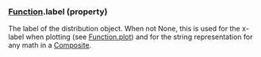 ### [Function](Function.md).label (property)




The label of the distribution object.  When not None, this is used for
the x-label when plotting (see [Function.plot](Function.plot.md)) and for the
string representation for any math in a [Composite](Composite.md).

